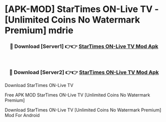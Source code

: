 # [APK-MOD] StarTimes ON-Live TV - [Unlimited Coins No Watermark Premium] mdrie



<div align="center">
<h3>🔴 Download [Server1] 👉👉 <a href="https://momento.my/?title=StarTimes_ON-Live_TV">StarTimes ON-Live TV Mod Apk</a></h3><br>

<h3>🔴 Download [Server2] 👉👉 <a href="https://momento.my/?title=StarTimes_ON-Live_TV">StarTimes ON-Live TV Mod Apk</a></h3>
</div>



Download StarTimes ON-Live TV 

Free APK MOD StarTimes ON-Live TV [Unlimited Coins No Watermark Premium]

Download StarTimes ON-Live TV [Unlimited Coins No Watermark Premium] Mod For Android
